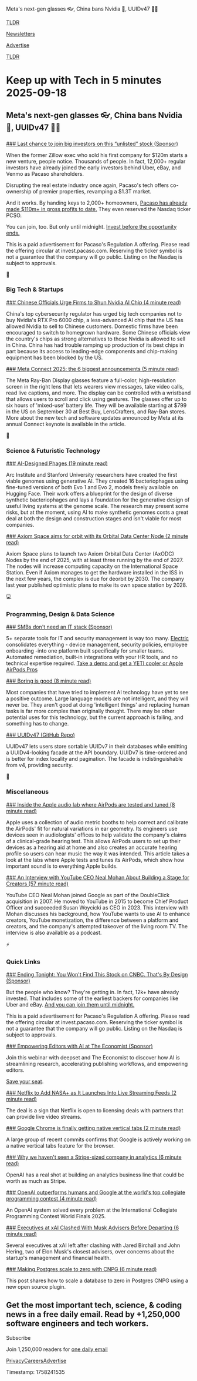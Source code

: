Meta's next-gen glasses 👓, China bans Nvidia 🚫, UUIDv47 👨‍💻

[TLDR](/)

[Newsletters](/newsletters)

[Advertise](https://advertise.tldr.tech/)

[TLDR](/)

# Keep up with Tech in 5 minutes 2025-09-18

## Meta's next-gen glasses 👓, China bans Nvidia 🚫, UUIDv47 👨‍💻

### 

[### Last chance to join big investors on this “unlisted” stock (Sponsor)](https://invest.pacaso.com/?utm_source=email&amp;utm_medium=paid-partnership&amp;utm_campaign=partnership30-362_09-18_10758330809)

When the former Zillow exec who sold his first company for $120m starts a new venture, people notice. Thousands of people. In fact, 12,000+ regular investors have already joined the early investors behind Uber, eBay, and Venmo as Pacaso shareholders.

Disrupting the real estate industry once again, Pacaso's tech offers co-ownership of premier properties, revamping a $1.3T market.

And it works. By handing keys to 2,000+ homeowners, [Pacaso has already made $110m+ in gross profits to date.](https://invest.pacaso.com/?utm_source=email&utm_medium=paid-partnership&utm_campaign=partnership30-362_09-18_10758330809) They even reserved the Nasdaq ticker PCSO.

You can join, too. But only until midnight. [Invest before the opportunity ends.](https://invest.pacaso.com/?utm_source=email&utm_medium=paid-partnership&utm_campaign=partnership30-362_09-18_10758330809)

This is a paid advertisement for Pacaso's Regulation A offering. Please read the offering circular at invest.pacaso.com. Reserving the ticker symbol is not a guarantee that the company will go public. Listing on the Nasdaq is subject to approvals.

📱

### Big Tech & Startups

[### Chinese Officials Urge Firms to Shun Nvidia AI Chip (4 minute read)](https://www.wsj.com/tech/ai/china-nvidia-ai-chips-fbdbc30a?st=qxPeBp&reflink=desktopwebshare_permalink&utm_source=tldrnewsletter)

China's top cybersecurity regulator has urged big tech companies not to buy Nvidia's RTX Pro 6000 chip, a less-advanced AI chip that the US has allowed Nvidia to sell to Chinese customers. Domestic firms have been encouraged to switch to homegrown hardware. Some Chinese officials view the country's chips as strong alternatives to those Nvidia is allowed to sell in China. China has had trouble ramping up production of its best chips in part because its access to leading-edge components and chip-making equipment has been blocked by the US.

[### Meta Connect 2025: the 6 biggest announcements (5 minute read)](https://www.theverge.com/news/780087/meta-connect-2025-ray-ban-oakley-biggest-announcements?utm_source=tldrnewsletter)

The Meta Ray-Ban Display glasses feature a full-color, high-resolution screen in the right lens that lets wearers view messages, take video calls, read live captions, and more. The display can be controlled with a wristband that allows users to scroll and click using gestures. The glasses offer up to six hours of 'mixed-use' battery life. They will be available starting at $799 in the US on September 30 at Best Buy, LensCrafters, and Ray-Ban stores. More about the new tech and software updates announced by Meta at its annual Connect keynote is available in the article.

🚀

### Science & Futuristic Technology

[### AI-Designed Phages (19 minute read)](https://www.asimov.press/p/ai-phages?utm_source=tldrnewsletter)

Arc Institute and Stanford University researchers have created the first viable genomes using generative AI. They created 16 bacteriophages using fine-tuned versions of both Evo 1 and Evo 2, models freely available on Hugging Face. Their work offers a blueprint for the design of diverse synthetic bacteriophages and lays a foundation for the generative design of useful living systems at the genome scale. The research may present some risks, but at the moment, using AI to make synthetic genomes costs a great deal at both the design and construction stages and isn't viable for most companies.

[### Axiom Space aims for orbit with its Orbital Data Center Node (2 minute read)](https://www.theregister.com/2025/09/17/axiom_space_aims_for_orbit/?utm_source=tldrnewsletter)

Axiom Space plans to launch two Axiom Orbital Data Center (AxODC) Nodes by the end of 2025, with at least three running by the end of 2027. The nodes will increase computing capacity on the International Space Station. Even if Axiom manages to get the hardware installed in the ISS in the next few years, the complex is due for deorbit by 2030. The company last year published optimistic plans to make its own space station by 2028.

💻

### Programming, Design & Data Science

[### SMBs don't need an IT stack (Sponsor)](https://try.electric.ai/learn?utm_source=tldr&amp;utm_medium=paid_affiliate&amp;utm_campaign=250918_mkt_tldr_tech_secondary_incentive)

5+ separate tools for IT and security management is way too many. [Electric](https://try.electric.ai/learn?utm_source=tldr&utm_medium=paid_affiliate&utm_campaign=250918_mkt_tldr_tech_secondary_incentive) consolidates everything - device management, security policies, employee onboarding -into one platform built specifically for smaller teams. Automated remediation, built-in integrations with your HR tools, and no technical expertise required. [Take a demo and get a YETI cooler or Apple AirPods Pros](https://try.electric.ai/learn?utm_source=tldr&utm_medium=paid_affiliate&utm_campaign=250918_mkt_tldr_tech_secondary_incentive)

[### Boring is good (8 minute read)](https://jenson.org/boring/?utm_source=tldrnewsletter)

Most companies that have tried to implement AI technology have yet to see a positive outcome. Large language models are not intelligent, and they will never be. They aren't good at doing 'intelligent things' and replacing human tasks is far more complex than originally thought. There may be other potential uses for this technology, but the current approach is failing, and something has to change.

[### UUIDv47 (GitHub Repo)](https://github.com/stateless-me/uuidv47?utm_source=tldrnewsletter)

UUIDv47 lets users store sortable UUIDv7 in their databases while emitting a UUIDv4-looking facade at the API boundary. UUIDv7 is time-ordered and is better for index locality and pagination. The facade is indistinguishable from v4, providing security.

🎁

### Miscellaneous

[### Inside the Apple audio lab where AirPods are tested and tuned (8 minute read)](https://www.engadget.com/audio/inside-the-apple-audio-lab-where-airpods-are-tested-and-tuned-150025891.html?src=rss&amp;utm_source=tldrnewsletter)

Apple uses a collection of audio metric booths to help correct and calibrate the AirPods' fit for natural variations in ear geometry. Its engineers use devices seen in audiologists' offices to help validate the company's claims of a clinical-grade hearing test. This allows AirPods users to set up their devices as a hearing aid at home and also creates an accurate hearing profile so users can hear music the way it was intended. This article takes a look at the labs where Apple tests and tunes its AirPods, which show how important sound is to everything Apple builds.

[### An Interview with YouTube CEO Neal Mohan About Building a Stage for Creators (57 minute read)](https://stratechery.com/2025/an-interview-with-youtube-ceo-neal-mohan-about-building-a-stage-for-creators/?utm_source=tldrnewsletter)

YouTube CEO Neal Mohan joined Google as part of the DoubleClick acquisition in 2007. He moved to YouTube in 2015 to become Chief Product Officer and succeeded Susan Woycicki as CEO in 2023. This interview with Mohan discusses his background, how YouTube wants to use AI to enhance creators, YouTube monetization, the difference between a platform and creators, and the company's attempted takeover of the living room TV. The interview is also available as a podcast.

⚡

### Quick Links

[### Ending Tonight: You Won't Find This Stock on CNBC. That's By Design (Sponsor)](https://invest.pacaso.com/?utm_source=email&amp;utm_medium=paid-partnership&amp;utm_campaign=partnership30-384_09-18_10758330809)

But the people who know? They're getting in. In fact, 12k+ have already invested. That includes some of the earliest backers for companies like Uber and eBay. [And you can join them until midnight.](https://invest.pacaso.com/?utm_source=email&utm_medium=paid-partnership&utm_campaign=partnership30-384_09-18_10758330809)

This is a paid advertisement for Pacaso's Regulation A offering. Please read the offering circular at invest.pacaso.com. Reserving the ticker symbol is not a guarantee that the company will go public. Listing on the Nasdaq is subject to approvals.

[### Empowering Editors with AI at The Economist (Sponsor)](https://www.deepset.ai/webinars/empowering-editors-with-ai-at-the-economist?utm_source=tldr&amp;utm_medium=webinar&amp;utm_campaign=newsletter&amp;utm_term=utm&amp;utm_content=economistwebinar)

Join this webinar with deepset and The Economist to discover how AI is streamlining research, accelerating publishing workflows, and empowering editors.

[Save your seat](https://www.deepset.ai/webinars/empowering-editors-with-ai-at-the-economist?utm_source=tldr&utm_medium=webinar&utm_campaign=newsletter&utm_term=utm&utm_content=economistwebinar).

[### Netflix to Add NASA+ as It Launches Into Live Streaming Feeds (2 minute read)](https://www.hollywoodreporter.com/tv/tv-news/netflix-nasa-plus-live-stream-channel-1236302851/?utm_source=tldrnewsletter)

The deal is a sign that Netflix is open to licensing deals with partners that can provide live video streams.

[### Google Chrome is finally getting native vertical tabs (2 minute read)](https://chromeunboxed.com/google-chrome-is-finally-getting-native-vertical-tabs/?utm_source=tldrnewsletter)

A large group of recent commits confirms that Google is actively working on a native vertical tabs feature for the browser.

[### Why we haven't seen a Stripe-sized company in analytics (6 minute read)](https://risogroup.co/insights/why-we-havent-seen-stripe-sized-analytics?utm_source=tldrnewsletter)

OpenAI has a real shot at building an analytics business line that could be worth as much as Stripe.

[### OpenAI outperforms humans and Google at the world's top collegiate programming contest (4 minute read)](https://the-decoder.com/openai-outperforms-humans-and-google-at-the-worlds-top-collegiate-programming-contest/?utm_source=tldrnewsletter)

An OpenAI system solved every problem at the International Collegiate Programming Contest World Finals 2025.

[### Executives at xAI Clashed With Musk Advisers Before Departing (6 minute read)](https://www.wsj.com/tech/ai/elon-musk-xai-executives-advisers-clash-eac3913b?st=eje691&reflink=desktopwebshare_permalink&utm_source=tldrnewsletter)

Several executives at xAI left after clashing with Jared Birchall and John Hering, two of Elon Musk's closest advisers, over concerns about the startup's management and financial health.

[### Making Postgres scale to zero with CNPG (6 minute read)](https://xata.io/blog/making-postgres-scale-to-zero-with-cnpg?utm_source=tldrnewsletter)

This post shares how to scale a database to zero in Postgres CNPG using a new open source plugin.

## Get the most important tech, science, & coding news in a free daily email. Read by +1,250,000 software engineers and tech workers.

Subscribe

Join 1,250,000 readers for [one daily email](/api/latest/tech)

[Privacy](/privacy)[Careers](https://jobs.ashbyhq.com/tldr.tech)[Advertise](/tech/advertise)

Timestamp: 1758241535
